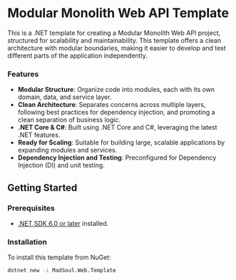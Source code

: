 # Modular Monolith Web API Template

This is a .NET template for creating a Modular Monolith Web API project, structured for scalability and maintainability. This template offers a clean architecture with modular boundaries, making it easier to develop and test different parts of the application independently.

### Features

- **Modular Structure**: Organize code into modules, each with its own domain, data, and service layer.
- **Clean Architecture**: Separates concerns across multiple layers, following best practices for dependency injection, and promoting a clean separation of business logic.
- **.NET Core & C#**: Built using .NET Core and C#, leveraging the latest .NET features.
- **Ready for Scaling**: Suitable for building large, scalable applications by expanding modules and services.
- **Dependency Injection and Testing**: Preconfigured for Dependency Injection (DI) and unit testing.

## Getting Started

### Prerequisites

- [.NET SDK 6.0 or later](https://dotnet.microsoft.com/download/dotnet) installed.

### Installation

To install this template from NuGet:

```bash
dotnet new -i MadSoul.Web.Template
